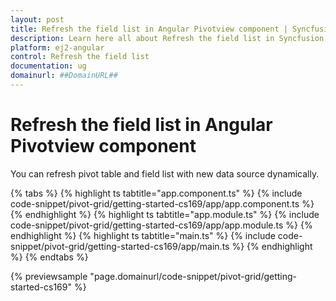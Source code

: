 ```yaml
---
layout: post
title: Refresh the field list in Angular Pivotview component | Syncfusion
description: Learn here all about Refresh the field list in Syncfusion Angular Pivotview component of Syncfusion Essential JS 2 and more.
platform: ej2-angular
control: Refresh the field list 
documentation: ug
domainurl: ##DomainURL##
---
```


# Refresh the field list in Angular Pivotview component

You can refresh pivot table and field list with new data source dynamically.

{% tabs %}
{% highlight ts tabtitle="app.component.ts" %}
{% include code-snippet/pivot-grid/getting-started-cs169/app/app.component.ts %}
{% endhighlight %}
{% highlight ts tabtitle="app.module.ts" %}
{% include code-snippet/pivot-grid/getting-started-cs169/app/app.module.ts %}
{% endhighlight %}
{% highlight ts tabtitle="main.ts" %}
{% include code-snippet/pivot-grid/getting-started-cs169/app/main.ts %}
{% endhighlight %}
{% endtabs %}
  
{% previewsample "page.domainurl/code-snippet/pivot-grid/getting-started-cs169" %}